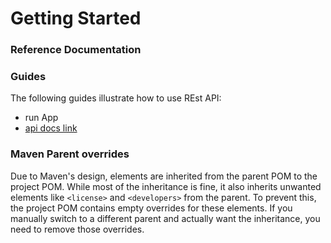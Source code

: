 # Getting Started

### Reference Documentation


### Guides
The following guides illustrate how to use REst API:

* run App 
* [api docs link ](http://localhost:8080/swagger-ui/index.html)

### Maven Parent overrides

Due to Maven's design, elements are inherited from the parent POM to the project POM.
While most of the inheritance is fine, it also inherits unwanted elements like `<license>` and `<developers>` from the parent.
To prevent this, the project POM contains empty overrides for these elements.
If you manually switch to a different parent and actually want the inheritance, you need to remove those overrides.

